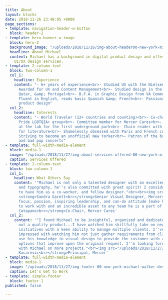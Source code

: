 ```yaml
---
title: About
layout: blocks
date: 2018-11-26 23:48:05 +0000
page_sections:
- template: navigation-header-w-button
  block: header-2
- template: hero-banner-w-image
  block: hero-2
  background_image: "/uploads/2018/11/26/img-about-header00-new-york-michael-walker-design.png"
  headline: About Michael
  content: Michael has a background in digital product design and offers professional
    UI/UX design services.
- template: 2-column-text
  block: two-column-1
  col_1:
    headline: Experience
    content: "- 6+ years of experience<br>- Studied UX with the Nielsen Norman Group<br>-
      Awarded for UX and Content Management<br>- Studied design in the U.S., Netherlands,
      Qatar, &amp; Portugal<br>- B.F.A. in Graphic Design from VA Commonwealth University<br>-
      Fluent in English, reads basic Spanish &amp; French<br>- Passionate about digital
      product design"
  col_2:
    headline: Interests
    content: "- World Traveler (12+ countries and counting)<br>- Co-chair of the Mercer
      Pride LGBTQIA+ group<br>- Committee member for Mercer Cares<br>- Volunteered
      at the lab for the first underground park<br>- Chain reader with a penchant
      for literature<br>- Shamelessly obsessed with Paris and French culture<br>-
      Striving to become an unofficial New Yorker<br>- Patron of the ballet, theatre,
      and bad pop concerts"
- template: full-width-media-element
  block: media-1
  image: "/uploads/2018/11/27/img-about-services-offered-00-new-york-michael-walker-design.png"
  caption: Services Offered
- template: 2-column-text
  block: two-column-1
  col_1:
    headline: What Others Say
    content: '"Michael is not only a talented designer with an excellent eye for spacing
      and typography, he''s also committed with great spirit! I consider myself fortunate
      to have him as a co-worker, and fellow designer."<br><br><img src="/uploads/2018/11/27/img-team-sandy-new-york-michael-walker-design.jpg">
      <strong>Sandra Garett<br></strong>Senior Visual Designer, Mercer<strong><br><br>"</strong>Michael''s
      focus, passion, inspiring leadership, and can-do attitude [make him] a pleasure
      to work with and an incredible asset to any team he is a part of!"<br><img src="/uploads/2018/11/27/img-team-chantel-new-york-michael-walker-design.jpeg"><strong>Chantrel
      Catapano<br></strong>Co-Chair, Mercer Cares'
  col_2:
    content: '"I found Michael to be insightful, organized and dedicated to putting
      out a quality product...I have watched him skillfully take on new projects and
      initiatives with a keen ability to manage multiple clients. I''ve also been
      impressed with watching him not just gather requirements from clients, but also
      use his knowledge in visual design to provide the customer with alternative
      options that improve upon the original request. I''m looking forward to working
      with Michael on more projects."<br><img src="/uploads/2018/11/27/img-team-bosko-new-york-michael-walker-design.jpeg"><strong>Bosko
      Kacarevic<br></strong>Principal, Mercer'
- template: full-width-media-element
  block: media-1
  image: "/uploads/2018/11/27/img-footer-00-new-york-michael-walker-design.png"
  caption: Let's Get to Work
- template: simple-footer
  block: footer-1
published: false

---
```

